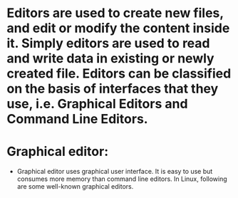 # Editors are used to create new files, and edit or modify the content inside it. Simply editors are used to read and write data in existing or newly created file. Editors can be classified on the basis of interfaces that they use, i.e. Graphical Editors and Command Line Editors.

# Graphical editor:
- Graphical editor uses graphical user interface. It is easy to use but consumes more memory than command line editors. In Linux, following are some well-known graphical editors.
